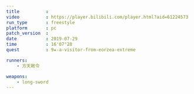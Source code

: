 ```yaml
---
title          :
video          : https://player.bilibili.com/player.html?aid=61224573
run_type       : freestyle
platform       : pc
patch_version  : 
date           : 2019-07-29
time           : 16'07"28
quest          : 9★-a-visitor-from-eorzea-extreme

runners:
    - 方天敕令

weapons:
    - long-sword
---
```

